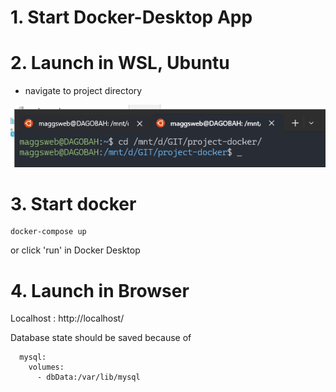 

# 1. Start Docker-Desktop App

# 2. Launch in WSL, Ubuntu

- navigate to project directory

![img.png](build/img.png)

# 3. Start docker

```
docker-compose up
```

or click 'run' in Docker Desktop

# 4. Launch in Browser

Localhost : http://localhost/



Database state should be saved because of
```
  mysql:
    volumes:
      - dbData:/var/lib/mysql
```

